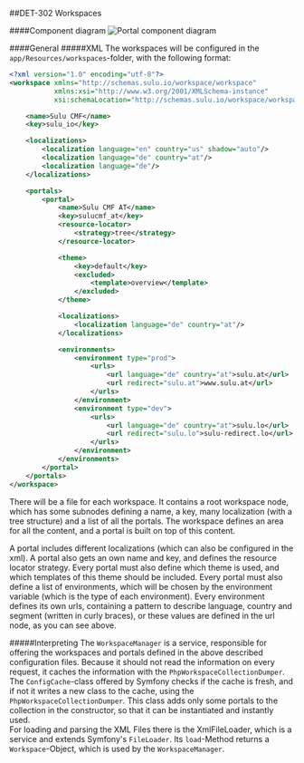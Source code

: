 ##DET-302 Workspaces

####Component diagram
![Portal component diagram](https://raw.github.com/massiveart/sulu-docs/master/detail-specification/images/diagrams/Workspaces.png)

####General
#####XML
The workspaces will be configured in the `app/Resources/workspaces`-folder, with the following format:

```xml
<?xml version="1.0" encoding="utf-8"?>
<workspace xmlns="http://schemas.sulu.io/workspace/workspace"
           xmlns:xsi="http://www.w3.org/2001/XMLSchema-instance"
           xsi:schemaLocation="http://schemas.sulu.io/workspace/workspace http://schemas.sulu.io/workspace/workspace-1.0.xsd">

    <name>Sulu CMF</name>
    <key>sulu_io</key>

    <localizations>
        <localization language="en" country="us" shadow="auto"/>
        <localization language="de" country="at"/>
        <localization language="de"/>
    </localizations>

    <portals>
        <portal>
            <name>Sulu CMF AT</name>
            <key>sulucmf_at</key>
            <resource-locator>
                <strategy>tree</strategy>
            </resource-locator>

            <theme>
                <key>default</key>
                <excluded>
                    <template>overview</template>
                </excluded>
            </theme>

            <localizations>
                <localization language="de" country="at"/>
            </localizations>

            <environments>
                <environment type="prod">
                    <urls>
                        <url language="de" country="at">sulu.at</url>
                        <url redirect="sulu.at">www.sulu.at</url>
                    </urls>
                </environment>
                <environment type="dev">
                    <urls>
                        <url language="de" country="at">sulu.lo</url>
                        <url redirect="sulu.lo">sulu-redirect.lo</url>
                    </urls>
                </environment>
            </environments>
        </portal>
    </portals>
</workspace>


```
There will be a file for each workspace. It contains a root workspace node, which has some subnodes defining a name, a key, many localization (with a tree structure) and a list of all the portals. The workspace defines an area for all the content, and a portal is built on top of this content. 

A portal includes different localizations (which can also be configured in the xml). A portal also gets an own name and key, and defines the resource locator strategy. Every portal must also define which theme is used, and which templates of this theme should be included. 
Every portal must also define a list of environments, which will be chosen by the environment variable (which is the type of each environment). Every environment defines its own urls, containing a pattern to describe language, country and segment (written in curly braces), or these values are defined in the url node, as you can see above.

#####Interpreting
The `WorkspaceManager` is a service, responsible for offering the workspaces and portals defined in the above described configuration files. Because it should not read the information on every request, it caches the information with the `PhpWorkspaceCollectionDumper`. The `ConfigCache`-class offered by Symfony checks if the cache is fresh, and if not it writes a new class to the cache, using the `PhpWorkspaceCollectionDumper`.
This class adds only some portals to the collection in the constructor, so that it can be instantiated and instantly used.  
For loading and parsing the XML Files there is the XmlFileLoader, which is a service and extends Symfony's `FileLoader`. Its `load`-Method returns a `Workspace`-Object, which is used by the `WorkspaceManager`.
